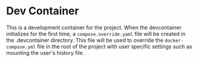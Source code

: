 # Dev Container

This is a development container for the project. When the devcontainer
initializes for the first time, a `compose.override.yaml` file will be created
in the .devcontainer directory. This file will be used to override the
`docker-compose.yml` file in the root of the project with user specific
settings such as mounting the user's history file.
